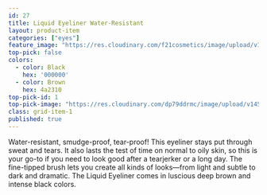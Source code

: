 ```yaml
---
id: 27
title: Liquid Eyeliner Water-Resistant
layout: product-item
categories: ["eyes"]
feature_image: "https://res.cloudinary.com/f21cosmetics/image/upload/v1475046517/liquid-eyeliner_b2sa1w.jpg"
top-pick: false
colors:
  - color: Black
    hex: '000000'
  - color: Brown
    hex: 4a2310
top-pick-id: 1
top-pick-image: "https://res.cloudinary.com/dp79ddrmc/image/upload/v1456804124/top-pick/liquidEyeLiner.jpg"
class: grid-item-1
published: true
---
```

Water-resistant, smudge-proof, tear-proof! This eyeliner stays put through sweat and tears. It also lasts the test of time on normal to oily skin, so this is your go-to if you need to look good after a tearjerker or a long day. The fine-tipped brush lets you create all kinds of looks—from light and subtle to dark and dramatic. The Liquid Eyeliner comes in luscious deep brown and intense black colors.
